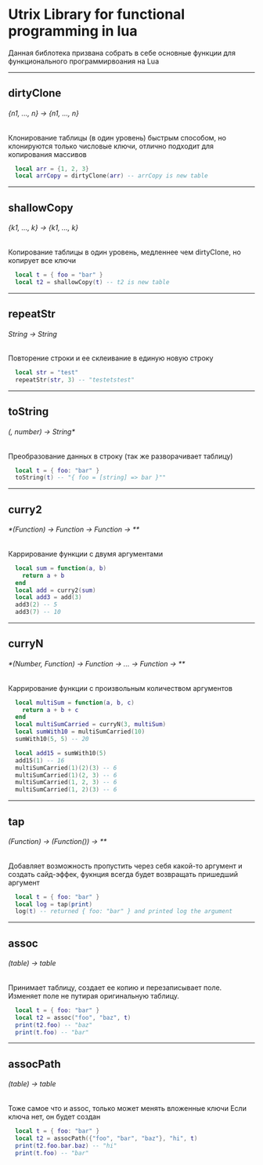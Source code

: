 
  # Utrix Library for functional programming in lua

  Данная библотека призвана собрать в себе основные функции для функционального программирвоания на Lua

  ---
## dirtyClone

###### *{n1, ..., n} -> {n1, ..., n}*

Клонирование таблицы (в один уровень) быстрым способом, но клонируются только числовые ключи, отлично подходит для копирования массивов

```lua
  local arr = {1, 2, 3}
  local arrCopy = dirtyClone(arr) -- arrCopy is new table
```

---

## shallowCopy

###### *{k1, ..., k} -> {k1, ..., k}*

Копирование таблицы в один уровень, медленнее чем dirtyClone, но копирует все ключи

```lua
  local t = { foo = "bar" }
  local t2 = shallowCopy(t) -- t2 is new table
```

---

## repeatStr

###### *String -> String*

Повторение строки и ее склеивание в единую новую строку

```lua
  local str = "test"
  repeatStr(str, 3) -- "testetstest"
```

---

## toString

###### *(*, number) -> String*

Преобразование данных в строку (так же разворачивает таблицу)

```lua
  local t = { foo: "bar" }
  toString(t) -- "{ foo = [string] => bar }""
```

---

## curry2

###### *(Function) -> Function -> Function -> **

Каррирование функции с двумя аргументами

```lua
  local sum = function(a, b)
    return a + b
  end
  local add = curry2(sum)
  local add3 = add(3)
  add3(2) -- 5
  add3(7) -- 10
```

---

## curryN

###### *(Number, Function) -> Function -> ... -> Function -> **

Каррирование функции с произвольным количеством аргументов

```lua
  local multiSum = function(a, b, c)
    return a + b + c
  end
  local multiSumCarried = curryN(3, multiSum)
  local sumWith10 = multiSumCarried(10)
  sumWith10(5, 5) -- 20

  local add15 = sumWith10(5)
  add15(1) -- 16
  multiSumCarried(1)(2)(3) -- 6
  multiSumCarried(1)(2, 3) -- 6
  multiSumCarried(1, 2, 3) -- 6
  multiSumCarried(1, 2)(3) -- 6
```

---

## tap

###### *(Function) -> (Function(*)) -> **

Добавляет возможность пропустить через себя какой-то аргумент и создать сайд-эффек, фукнция всегда будет возвращать пришедший аргумент

```lua
  local t = { foo: "bar" }
  local log = tap(print)
  log(t) -- returned { foo: "bar" } and printed log the argument
```

---

## assoc

###### *(table) -> table*

Принимает таблицу, создает ее копию и перезаписывает поле. 
 Изменяет поле не путирая оригинальную таблицу.

```lua
  local t = { foo: "bar" }
  local t2 = assoc("foo", "baz", t)
  print(t2.foo) -- "baz"
  print(t.foo) -- "bar"
```

---

## assocPath

###### *(table) -> table*

Тоже самое что и assoc, только может менять вложенные ключи 
 Если ключа нет, он будет создан

```lua
  local t = { foo: "bar" }
  local t2 = assocPath({"foo", "bar", "baz"}, "hi", t)
  print(t2.foo.bar.baz) -- "hi"
  print(t.foo) -- "bar"
```